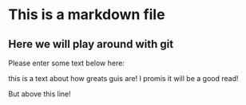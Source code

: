 # This is a markdown file 

## Here we will play around with git 
Please enter some text below here: 

this is a text about how greats guis are!
I promis it will be a good read!

But above this line! 
